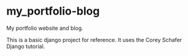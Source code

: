 # my_portfolio-blog
My portfolio website and blog. 

This is a basic django project for reference.
It uses the Corey Schafer Django tutorial.

